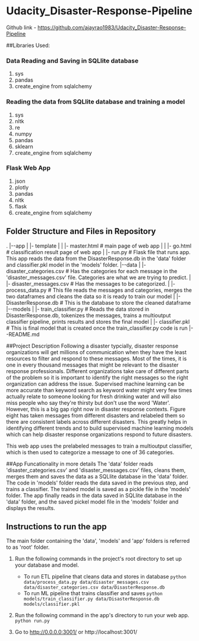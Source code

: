 # Udacity_Disaster-Response-Pipeline
Github link - https://github.com/ajayrao1983/Udacity_Disaster-Response-Pipeline

##Libraries Used:

### Data Reading and Saving in SQLlite database
1) sys
2) pandas
3) create_engine from sqlalchemy

### Reading the data from SQLlite database and training a model
1) sys
2) nltk
3) re
4) numpy
5) pandas
6) sklearn
7) create_engine from sqlalchemy

### Flask Web App
1) json
2) plotly
3) pandas
4) nltk
5) flask
6) create_engine from sqlalchemy

## Folder Structure and Files in Repository
.
|--app
|  |- template
|  |  |- master.html # main page of web app
|  |  |- go.html # classification result page of web app
|  |- run.py # Flask file that runs app. This app reads the data from the DisasterResponse.db in the 'data' folder and classifier.pkl model in the 'models' folder.
|--data
|  |- disaster_categories.csv # Has the categories for each message in the 'disaster_messages.csv' file. Categories are what we are trying to predict.
|  |- disaster_messages.csv # Has the messages to be categorized.
|  |- process_data.py # This file reads the messages and categories, merges the two dataframes and cleans the data so it is ready to train our model
|  |- DisasterResponse.db # This is the database to store the cleaned dataframe
|--models
|  |- train_classifier.py # Reads the data stored in DisasterResponse.db, tokenizes the messages, trains a multioutput classifier pipeline, prints results and stores the final         model
|  |- classifier.pkl # This is final model that is created once the train_classifier.py code is run
|--README.md


##Project Description
Following a disaster typcially, disaster response organizations will get millions of communication when they have the least resources to filter and respond to these messages.
Most of the times, it is one in every thousand messages that might be relevant to the disaster response professionals. Different organizations take care of different parts of the problem so it is important to identify the right messages so the right organization can address the issue.
Supervised machine learning can be more accurate than keyword search as keyword water might very few times actually relate to someone looking for fresh drinking water and will also miss people who say they're thirsty but don't use the word 'Water'. However, this is a big gap right now in disaster response contexts.
Figure eight has taken messages from different disasters and relabeled them so there are consistent labels across different disasters. This greatly helps in identifying different trends and to build supervised machine learning models which can help disaster response organizations respond to future disasters.

This web app uses the prelabeled messages to train a multioutput classifier, which is then used to categorize a message to one of 36 categories.

##App Funcationality in more details
The 'data' folder reads 'disaster_categories.csv' and 'disaster_messages.csv' files, cleans them, merges them and saves the data as a SQLlite database in the 'data' folder.
The code in 'models' folder reads the data saved in the previous step, and trains a classifier. The trained model is saved as a pickle file in the 'models' folder.
The app finally reads in the data saved in SQLlite database in the 'data' folder, and the saved pickel model file in the 'models' folder and displays the results.

## Instructions to run the app
The main folder containing the 'data', 'models' and 'app' folders is referred to as 'root' folder.

1. Run the following commands in the project's root directory to set up your database and model.

    - To run ETL pipeline that cleans data and stores in database
        `python data/process_data.py data/disaster_messages.csv data/disaster_categories.csv data/DisasterResponse.db`
    - To run ML pipeline that trains classifier and saves
        `python models/train_classifier.py data/DisasterResponse.db models/classifier.pkl`

2. Run the following command in the app's directory to run your web app.
    `python run.py`

3. Go to http://0.0.0.0:3001/ or http://localhost:3001/
